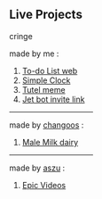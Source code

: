 ## Live Projects

cringe

made by me :

1. [To-do List web](https://im-learning-js.vercel.app/to-do-list-project)
2. [Simple Clock](https://im-learning-js.vercel.app/clock-project)
3. [Tutel meme](https://skidee.me/tutel)
4. [Jet bot invite link](https://discord.com/oauth2/authorize?client_id=740089377543290903&permissions=8&scope=bot)

<hr width="30%">

made by [changoos](https://github.com/Changoosrestart) :

1. [Male Milk dairy](https://skidee-dairy.vercel.app/)

<hr width="30%">

made by [aszu](https://github.com/okAszu) :

1. [Epic Videos](http://www.youtube.com/aszuzuzu)
